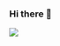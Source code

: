 ### Hi there 👋

<!--
**kamilfilipek/kamilfilipek** is a ✨ _special_ ✨ repository because its `README.md` (this file) appears on your GitHub profile.

Here are some ideas to get you started:

- 🔭 I’m currently working on ...
- 🌱 I’m currently learning ...
- 👯 I’m looking to collaborate on ...
- 🤔 I’m looking for help with ...
- 💬 Ask me about ...
- 📫 How to reach me: ...
- 😄 Pronouns: ...
- ⚡ Fun fact: ...


[![Top Langs](https://github-readme-stats-git-masterrstaa-rickstaa.vercel.app/api/top-langs/?username=kamilfilipek)](https://github.com/anuraghazra/github-readme-stats)
-->

<a href="https://github.com/anuraghazra/github-readme-stats">
  <img align="center" src="https://github-readme-stats.vercel.app/api/top-langs/?username=kamilfilipek&layout=compact&langs_count=10&custom_title=Najczęściej%20używane%20języki&card_width=297&title_color=008000&border_color=008000&bg_color=00000000&text_color=afafaf&hide=Jupyter%20Notebook,ShaderLab" />
</a>
